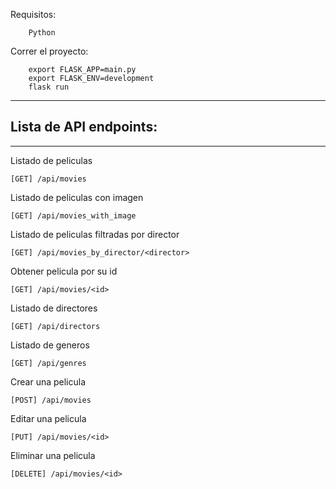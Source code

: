 Requisitos:

```
    Python
```

Correr el proyecto:

```
    export FLASK_APP=main.py
    export FLASK_ENV=development
    flask run
```
-----
## Lista de API endpoints:
-----

Listado de peliculas
```
[GET] /api/movies
```

Listado de peliculas con imagen
```
[GET] /api/movies_with_image
```

Listado de peliculas filtradas por director
```
[GET] /api/movies_by_director/<director>
```

Obtener pelicula por su id
```
[GET] /api/movies/<id>
```

Listado de directores
```
[GET] /api/directors
```

Listado de generos
```
[GET] /api/genres
```

Crear una pelicula
```
[POST] /api/movies
```

Editar una pelicula
```
[PUT] /api/movies/<id>
```

Eliminar una pelicula
```
[DELETE] /api/movies/<id>
```